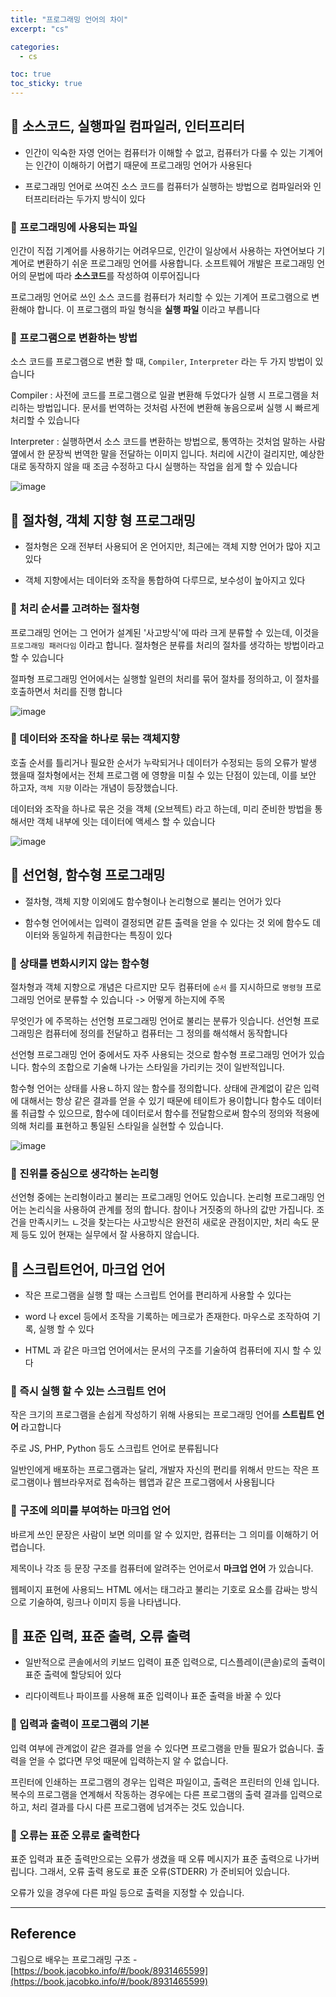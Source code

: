 ```yaml
---
title: "프로그래밍 언어의 차이"
excerpt: "cs"

categories:
  - cs

toc: true
toc_sticky: true
---
```


## 🔷 소스코드, 실행파일 컴파일러, 인터프리터

- 인간이 익숙한 자영 언어는 컴퓨터가 이해할 수 없고, 컴퓨터가 다룰 수 있는 기계어는 인간이 이해하기 어렵기 때문에 프로그래밍 언어가 사용된다

- 프로그래밍 언어로 쓰여진 소스 코드를 컴퓨터가 실행하는 방법으로 컴파일러와 인터프리터라는 두가지 방식이 있다

### 🔶 프로그래밍에 사용되는 파일

인간이 직접 기계어를 사용하기는 어려우므로, 인간이 일상에서 사용하는 자연어보다 기계어로 변환하기 쉬운 프로그래밍 언어를 사용합니다. 소프트웨어 개발은 프로그래밍 언어의 문법에 따라 **소스코드**를 작성하여 이루어집니다

프로그래밍 언어로 쓰인 소스 코드를 컴퓨터가 처리할 수 있는 기계어 프로그램으로 변환해야 합니다. 이 프로그램의 파일 형식을 **실행 파일** 이라고 부릅니다

### 🔶 프로그램으로 변환하는 방법

소스 코드를 프로그램으로 변환 할 때, `Compiler`, `Interpreter` 라는 두 가지 방법이 있습니다

Compiler : 사전에 코드를 프로그램으로 일괄 변환해 두었다가 실행 시 프로그램을 처리하는 방법입니다. 문서를 번역하는 것처럼 사전에 변환해 놓음으로써 실행 시 빠르게 처리할 수 있습니다

Interpreter : 실행하면서 소스 코드를 변환하는 방법으로, 통역하는 것처엄 말하는 사람 옆에서 한 문장씩 번역한 말을 전달하는 이미지 입니다. 처리에 시간이 걸리지만, 예상한 대로 동작하지 않을 때 조금 수정하고 다시 실행하는 작업을 쉽게 할 수 있습니다

![image](https://user-images.githubusercontent.com/28912774/152628655-3742bd76-c952-4562-bbfb-dcf5b8bebde2.png)

## 🔷 절차형, 객체 지향 형 프로그래밍

- 절차형은 오래 전부터 사용되어 온 언어지만, 최근에는 객체 지향 언어가 많아 지고 있다

- 객체 지향에서는 데이터와 조작을 통합하여 다루므로, 보수성이 높아지고 있다

### 🔶 처리 순서를 고려하는 절차형

프로그래밍 언어는 그 언어가 설계된 '사고방식'에 따라 크게 분류할 수 있는데, 이것을 `프로그래밍 패러다임` 이라고 합니다. 절차형은 분류를 처리의 절차를 생각하는 방법이라고 할 수 있습니다

절파형 프로그래밍 언어에서는 실행할 일련의 처리를 묶어 절차를 정의하고, 이 절차를 호출하면서 처리를 진행 합니다

![image](https://user-images.githubusercontent.com/28912774/152628909-4b480cff-6e29-4776-bd7d-523bafdec3db.png)

### 🔶 데이터와 조작을 하나로 묶는 객체지향

호출 순서를 틀리거나 필요한 순서가 누락되거나 데이터가 수정되는 등의 오류가 발생 했을때 절차형에서는 전체 프로그램 에 영향을 미칠 수 있는 단점이 있는데, 이를 보안 하고자, `객체 지향` 이라는 개념이 등장했습니다.

데이터와 조작을 하나로 묶은 것을 객체 (오브젝트) 라고 하는데, 미리 준비한 방법을 통해서만 객체 내부에 잇는 데이터에 액세스 할 수 있습니다

![image](https://user-images.githubusercontent.com/28912774/152628916-b7729794-6986-4f17-aa7a-53064b99544f.png)

## 🔷 선언형, 함수형 프로그래밍

- 절차형, 객체 지향 이외에도 함수형이나 논리형으로 불리는 언어가 있다

- 함수형 언어에서는 입력이 결정되면 같튼 출력을 얻을 수 있다는 것 외에 함수도 데이터와 동일하게 취급한다는 특징이 있다

### 🔶 상태를 변화시키지 않는 함수형

절차형과 객체 지향으로 개념은 다르지만 모두 컴퓨터에 `순서` 를 지시하므로 `명령형` 프로그래밍 언어로 분류할 수 있습니다 -> 어떻게 하는지에 주목

무엇인가 에 주목하는 선언형 프로그래밍 언어로 불리는 분류가 잇습니다. 선언형 프로그래밍은 컴퓨터에 정의를 전달하고 컴퓨터는 그 정의를 해석해서 동작합니다

선언형 프로그래밍 언어 중에서도 자주 사용되는 것으로 함수형 프로그래밍 언어가 있습니다. 함수의 조합으로 기술해 나가는 스타일을 가리키는 것이 일반적입니다.

함수형 언어는 상태를 사용ㄴ하지 않는 함수를 정의합니다. 상태에 관계없이 같은 입력에 대해서는 항상 같은 결과를 얻을 수 있기 때문에 테이트가 용이합니다
함수도 데이터롤 취급할 수 있으므로, 함수에 데이터로서 함수를 전달함으로써 함수의 정의와 적용에 의해 처리를 표현하고 통일된 스타일을 실현할 수 있습니다.

![image](https://user-images.githubusercontent.com/28912774/152629164-de096949-53e9-4e2e-aea7-44716b62d252.png)

### 🔶 진위를 중심으로 생각하는 논리형

선언형 중에는 논리형이라고 불리는 프로그래밍 언어도 있습니다. 논리형 프로그래밍 언어는 논리식을 사용하여 관계를 정의 합니다. 참이나 거짓중의 하나의 값만 가집니다. 조건을 만족시키느 ㄴ것을 찾는다는 사고방식은 완전히 새로운 관점이지만, 처리 속도 문제 등도 있어 현재는 실무에서 잘 사용하지 않습니다.

## 🔷 스크립트언어, 마크업 언어

- 작은 프로그램을 실행 할 때는 스크립트 언어를 편리하게 사용할 수 있다는

- word 나 excel 등에서 조작을 기록하는 메크로가 존재한다. 마우스로 조작하여 기록, 실행 할 수 있다

- HTML 과 같은 마크업 언어에서는 문서의 구조를 기술하여 컴퓨터에 지시 할 수 있다

### 🔶 즉시 실행 할 수 있는 스크립트 언어

작은 크기의 프로그램을 손쉽게 작성하기 위해 사용되는 프로그래밍 언어를 **스트립트 언어** 라고합니다

주로 JS, PHP, Python 등도 스크립트 언어로 분류됩니다

일반인에게 배포하는 프로그램과는 달리, 개발자 자신의 편리를 위해서 만드는 작은 프로그램이나 웹브라우저로 접속하는 웹앱과 같은 프로그램에서 사용됩니다

### 🔶 구조에 의미를 부여하는 마크업 언어

바르게 쓰인 문장은 사람이 보면 의미를 알 수 있지만, 컴퓨터는 그 의미를 이해하기 어렵습니다.

제목이나 각조 등 문장 구조를 컴퓨터에 알려주는 언어로서 **마크업 언어** 가 있습니다.

웹페이지 표현에 사용되느 HTML 에서는 태그라고 불리는 기호로 요소를 감싸는 방식으로 기술하여, 링크나 이미지 등을 나타냅니다.

## 🔷 표준 입력, 표준 출력, 오류 출력

- 일반적으로 콘솔에서의 키보드 입력이 표준 입력으로, 디스플레이(콘솔)로의 출력이 표준 출력에 할당되어 있다

- 리다이렉트나 파이프를 사용해 표준 입력이나 표준 출력을 바꿀 수 있다

### 🔶 입력과 출력이 프로그램의 기본

입력 여부에 관계없이 같은 결과를 얻을 수 있다면 프로그램을 만들 필요가 없슴니다. 출력을 얻을 수 없다면 무엇 때문에 입력하는지 알 수 없습니다.

프린터에 인쇄하는 프로그램의 경우는 입력은 파일이고, 출력은 프린터의 인쇄 입니다. 복수의 프로그램을 연계해서 작동하는 경우에는 다른 프로그램의 출력 결과를 입력으로 하고, 처리 결과를 다시 다른 프로그램에 넘겨주는 것도 있습니다.

### 🔶 오류는 표준 오류로 출력한다

표준 입력과 표준 출력만으로는 오류가 생겼을 때 오류 메시지가 표준 출력으로 나가버립니다. 그래서, 오류 출력 용도로 표준 오류(STDERR) 가 준비되어 있습니다.

오류가 있을 경우에 다른 파일 등으로 출력을 지정할 수 있습니다.

---

<!-- 🔶 🔷 📌 🔑 👉 -->

## Reference

그림으로 배우는 프로그래밍 구조 - [https://book.jacobko.info/#/book/8931465599](https://book.jacobko.info/#/book/8931465599)
